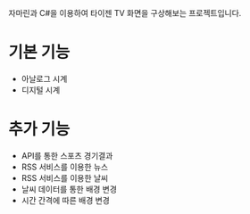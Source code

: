 자마린과 C#을 이용하여 타이젠 TV 화면을 구상해보는 프로젝트입니다.

# 기본 기능
- 아날로그 시계
- 디지털 시계 

# 추가 기능
- API를 통한 스포츠 경기결과
- RSS 서비스를 이용한 뉴스
- RSS 서비스를 이용한 날씨
- 날씨 데이터를 통한 배경 변경
- 시간 간격에 따른 배경 변경
